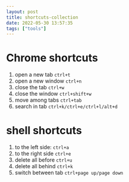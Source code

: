 ```yaml
---
layout: post
title: shortcuts-collection
date: 2022-05-30 13:57:35
tags: ["tools"]
---
```

# Chrome shortcuts
1. open a new tab `ctrl+t`
2. open a new window `ctrl+n`
3. close the tab `ctrl+w`
4. close the window `ctrl+shift+w`
5. move among tabs `ctrl+tab`
6. search in tab `ctrl+k/ctrl+e/ctrl+l/alt+d`

# shell shortcuts
1. to the left side: `ctrl+a`
2. to the right side `ctrl+e`
3. delete all before `ctrl+u`
4. delete all behind `ctrl+k`
5. switch between tab `ctrl+page up/page down`